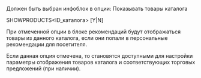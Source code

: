 Должен быть выбран инфоблок в опции:
Показывать товары каталога

SHOWPRODUCTS<ID_каталога> [Y|N]

При отмеченной опции в блоке рекомендаций будут отображаться товары из данного каталога, если они попали в персональные рекомендации для посетителя.

Если данная опция отмечена, то становятся доступными для настройки параметры отображения товаров каталога и соответствующих торговых предложений (при наличии).